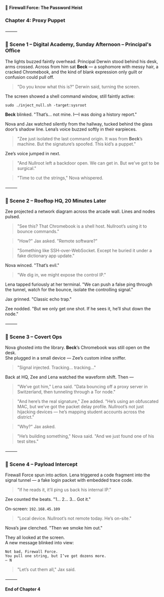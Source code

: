 📘 **Firewall Force: The Password Heist**

### Chapter 4: Proxy Puppet

⸻

### 📍 Scene 1 – Digital Academy, Sunday Afternoon – Principal's Office

The lights buzzed faintly overhead. Principal Derwin stood behind his desk, arms crossed. Across from him sat **Beck** — a sophomore with messy hair, a cracked Chromebook, and the kind of blank expression only guilt or confusion could pull off.

> "Do you know what this is?" Derwin said, turning the screen.

The screen showed a shell command window, still faintly active:
```
sudo ./inject_null.sh -target:sysroot
```

**Beck** blinked. "That’s... not mine. I—I was doing a history report."

Nova and Jax watched silently from the hallway, tucked behind the glass door’s shadow line. Lena’s voice buzzed softly in their earpieces.

> "Zee just isolated the last command origin. It was from **Beck**’s machine. But the signature’s spoofed. This kid’s a puppet."

Zee’s voice jumped in next.  
> "And Nullroot left a backdoor open. We can get in. But we’ve got to be surgical."

> "Time to cut the strings," Nova whispered.

⸻

### 📍 Scene 2 – Rooftop HQ, 20 Minutes Later

Zee projected a network diagram across the arcade wall. Lines and nodes pulsed.

> "See this? That Chromebook is a shell host. Nullroot’s using it to bounce commands."

> "How?" Jax asked. "Remote software?"

> "Something like SSH-over-WebSocket. Except he buried it under a fake dictionary app update."

Nova winced. "That’s evil."

> "We dig in, we might expose the control IP."

Lena tapped furiously at her terminal. "We can push a false ping through the tunnel, watch for the bounce, isolate the controlling signal."

Jax grinned. "Classic echo trap."

Zee nodded. "But we only get one shot. If he sees it, he’ll shut down the node."

⸻

### 📍 Scene 3 – Covert Ops

Nova ghosted into the library. **Beck**’s Chromebook was still open on the desk.  
She plugged in a small device — Zee’s custom inline sniffer.

> "Signal injected. Tracking... tracking..."

Back at HQ, Zee and Lena watched the waveform shift. Then —

> "We’ve got him," Lena said. "Data bouncing off a proxy server in Switzerland, then tunneling through a Tor node."

> "And here’s the real signature," Zee added. "He’s using an obfuscated MAC, but we’ve got the packet delay profile. Nullroot’s not just hijacking devices — he’s mapping student accounts across the district."

> "Why?" Jax asked.

> "He’s building something," Nova said. "And we just found one of his test sites."

⸻

### 📍 Scene 4 – Payload Intercept

Firewall Force spun into action. Lena triggered a code fragment into the signal tunnel — a fake login packet with embedded trace code.

> "If he reads it, it’ll ping us back his internal IP."

Zee counted the beats. "1... 2... 3... Got it."

On-screen: `192.168.45.109`

> "Local device. Nullroot’s not remote today. He’s on-site."

Nova’s jaw clenched. "Then we smoke him out."

They all looked at the screen.  
A new message blinked into view:
```
Not bad, Firewall Force.
You pull one string, but I’ve got dozens more.
– N
```

> "Let’s cut them all," Jax said.

⸻

**End of Chapter 4**
